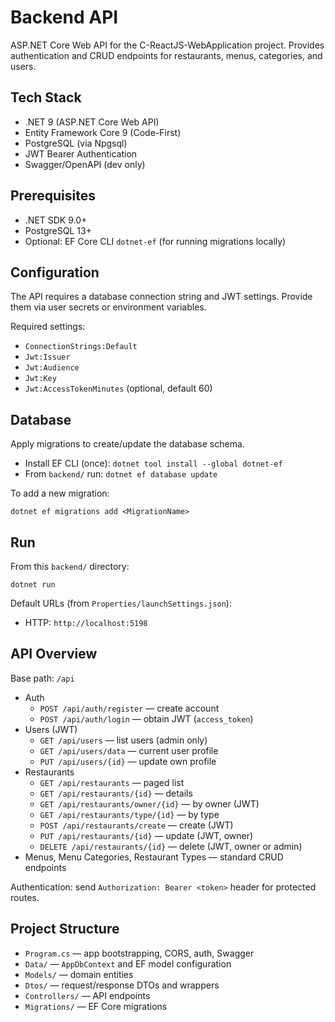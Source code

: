 # Backend API

ASP.NET Core Web API for the C-ReactJS-WebApplication project. Provides authentication and CRUD endpoints for restaurants, menus, categories, and users.

## Tech Stack
- .NET 9 (ASP.NET Core Web API)
- Entity Framework Core 9 (Code-First)
- PostgreSQL (via Npgsql)
- JWT Bearer Authentication
- Swagger/OpenAPI (dev only)

## Prerequisites
- .NET SDK 9.0+
- PostgreSQL 13+
- Optional: EF Core CLI `dotnet-ef` (for running migrations locally)

## Configuration
The API requires a database connection string and JWT settings. Provide them via user secrets or environment variables.

Required settings:
- `ConnectionStrings:Default`
- `Jwt:Issuer`
- `Jwt:Audience`
- `Jwt:Key`
- `Jwt:AccessTokenMinutes` (optional, default 60)

## Database
Apply migrations to create/update the database schema.

- Install EF CLI (once): `dotnet tool install --global dotnet-ef`
- From `backend/` run: `dotnet ef database update`

To add a new migration:
```
dotnet ef migrations add <MigrationName>
```

## Run
From this `backend/` directory:
```
dotnet run
```

Default URLs (from `Properties/launchSettings.json`):
- HTTP: `http://localhost:5198`


## API Overview
Base path: `/api`

- Auth
  - `POST /api/auth/register` — create account
  - `POST /api/auth/login` — obtain JWT (`access_token`)
- Users (JWT)
  - `GET /api/users` — list users (admin only)
  - `GET /api/users/data` — current user profile
  - `PUT /api/users/{id}` — update own profile
- Restaurants
  - `GET /api/restaurants` — paged list
  - `GET /api/restaurants/{id}` — details
  - `GET /api/restaurants/owner/{id}` — by owner (JWT)
  - `GET /api/restaurants/type/{id}` — by type
  - `POST /api/restaurants/create` — create (JWT)
  - `PUT /api/restaurants/{id}` — update (JWT, owner)
  - `DELETE /api/restaurants/{id}` — delete (JWT, owner or admin)
- Menus, Menu Categories, Restaurant Types — standard CRUD endpoints

Authentication: send `Authorization: Bearer <token>` header for protected routes.

## Project Structure
- `Program.cs` — app bootstrapping, CORS, auth, Swagger
- `Data/` — `AppDbContext` and EF model configuration
- `Models/` — domain entities
- `Dtos/` — request/response DTOs and wrappers
- `Controllers/` — API endpoints
- `Migrations/` — EF Core migrations


